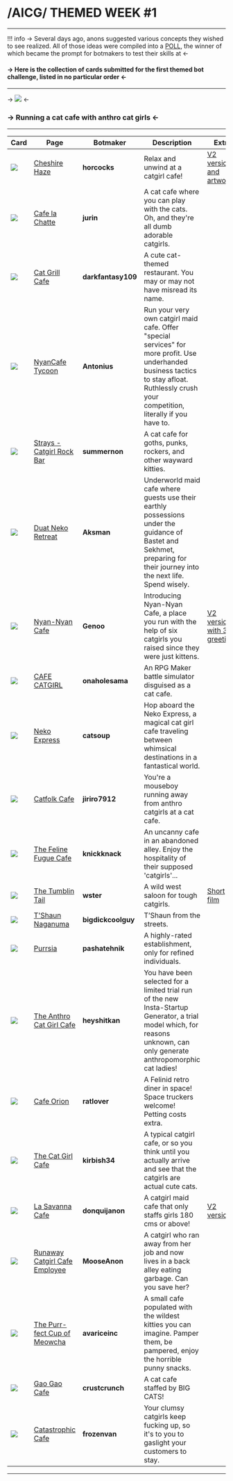 # /AICG/ THEMED WEEK #1
***
!!! info
	-> Several days ago, anons suggested various concepts they wished to see realized. All of those ideas were compiled into a [POLL](https://strawpoll.com/polls/eJnvvop39nv/results), the winner of which became the prompt for botmakers to test their skills at <-
#### -> Here is the collection of cards submitted for the first themed bot challenge, listed in no particular order <-
***
-> ![](https://files.catbox.moe/iqykod.jpg) <-
### -> Running a cat cafe with anthro cat girls <-
***
Card | Page | Botmaker | Description | Extra
------ | ------ | ------ | ----- | -----
![](https://files.catbox.moe/99b2w7.png) | [Cheshire Haze](https://www.chub.ai/characters/horcocks/cheshire-haze) | **horcocks** | Relax and unwind at a catgirl cafe! | [V2 version and artwork](https://rentry.org/cheshirehaze)
![](https://files.catbox.moe/x1xnij.png) | [Cafe la Chatte](https://www.chub.ai/characters/jurin/cafe-la-chatte) | **jurin** | A cat cafe where you can play with the cats. Oh, and they're all dumb adorable catgirls. |
![](https://files.catbox.moe/pcci4n.png) | [Cat Grill Cafe](https://www.chub.ai/characters/darkfantasy109/cat-grill-cafe) | **darkfantasy109** | A cute cat-themed restaurant. You may or may not have misread its name. |
![](https://files.catbox.moe/vla1m3.png) | [NyanCafe Tycoon](https://www.chub.ai/characters/Antonius/nyancafe-tycoon) | **Antonius** | Run your very own catgirl maid cafe. Offer "special services" for more profit. Use underhanded business tactics to stay afloat. Ruthlessly crush your competition, literally if you have to. |
![](https://files.catbox.moe/1lk4xz.png) | [Strays - Catgirl Rock Bar](https://www.chub.ai/characters/summernon/strays-catgirl-rock-bar) | **summernon** | A cat cafe for goths, punks, rockers, and other wayward kitties. |
![](https://files.catbox.moe/k1nyjh.png) | [Duat Neko Retreat](https://www.chub.ai/characters/Aksman/duat-neko-retreat) | **Aksman** | Underworld maid cafe where guests use their earthly possessions under the guidance of Bastet and Sekhmet, preparing for their journey into the next life. Spend wisely. |
![](https://files.catbox.moe/6gflzf.png) | [Nyan-Nyan Cafe](https://www.chub.ai/characters/Genoo/nyan-nyan-cafe) | **Genoo** | Introducing Nyan-Nyan Cafe, a place you run with the help of six catgirls you raised since they were just kittens. | [V2 version with 3 greetings](https://files.catbox.moe/ufvuys.png)
![](https://files.catbox.moe/krueay.png) | [CAFE CATGIRL](https://www.chub.ai/characters/onaholesama/cafe-catgirl) | **onaholesama** | An RPG Maker battle simulator disguised as a cat cafe. |
![](https://files.catbox.moe/gyuc7z.png) | [Neko Express](https://www.chub.ai/characters/catsoup/neko-express) | **catsoup** | Hop aboard the Neko Express, a magical cat girl cafe traveling between whimsical destinations in a fantastical world.
![](https://files.catbox.moe/r5r385.png) | [Catfolk Cafe](https://www.chub.ai/characters/jiriro7912/catfolk-cafe) | **jiriro7912** | You're a mouseboy running away from anthro catgirls at a cat cafe. |
![](https://files.catbox.moe/ou7yck.png) | [The Feline Fugue Cafe](https://www.chub.ai/characters/knickknack/the-feline-fugue-cafe) | **knickknack** | An uncanny cafe in an abandoned alley. Enjoy the hospitality of their supposed 'catgirls'... |
![](https://files.catbox.moe/jsp92o.png) | [The Tumblin Tail](https://www.chub.ai/characters/wster/the-tumblin-tail) | **wster** | A wild west saloon for tough catgirls. | [Short film](https://files.catbox.moe/g8iai6.webm)
![](https://files.catbox.moe/9bko1l.png) | [T'Shaun Naganuma](https://www.chub.ai/characters/bigdickcoolguy/tshaun-naganuma) | **bigdickcoolguy** | T’Shaun from the streets. |
![](https://files.catbox.moe/5sor6f.png) | [Purrsia](https://www.chub.ai/characters/pashatehink/Purrsia) | **pashatehnik** | A highly-rated establishment, only for refined individuals. |
![](https://files.catbox.moe/2ijqf3.png) | [The Anthro Cat Girl Cafe](https://www.chub.ai/characters/heyshitkan/the-anthro-cat-girl-cafe) | **heyshitkan** | You have been selected for a limited trial run of the new Insta-Startup Generator, a trial model which, for reasons unknown, can only generate anthropomorphic cat ladies! |
![](https://files.catbox.moe/6y2fxz.png) | [Cafe Orion](https://www.chub.ai/characters/ratlover/cafe-orion) | **ratlover** | A Felinid retro diner in space! Space truckers welcome! Petting costs extra. |
![](https://files.catbox.moe/af6hw0.png) | [The Cat Girl Cafe](https://www.chub.ai/characters/kirbish34/the-cat-girl-cafe) | **kirbish34** | A typical catgirl cafe, or so you think until you actually arrive and see that the catgirls are actual cute cats. |
![](https://files.catbox.moe/4xxbbc.png) | [La Savanna Cafe](https://www.chub.ai/characters/donquijanon/la-savanna-cafe) | **donquijanon** | A catgirl maid cafe that only staffs girls 180 cms or above! | [V2 version](https://files.catbox.moe/ime4xf.png)
![](https://files.catbox.moe/ymaxym.png) | [Runaway Catgirl Cafe Employee](https://www.chub.ai/characters/MooseAnon/runaway-cagirl-cafe-employee) | **MooseAnon** | A catgirl who ran away from her job and now lives in a back alley eating garbage. Can you save her? |
![](https://files.catbox.moe/3zumv1.png) | [The Purr-fect Cup of Meowcha](https://www.chub.ai/characters/avariceinc/the-purr-fect-cup-of-meowcha) | **avariceinc** | A small cafe populated with the wildest kitties you can imagine. Pamper them, be pampered, enjoy the horrible punny snacks. |
![](https://files.catbox.moe/9l8mq3.png) | [Gao Gao Cafe](https://www.chub.ai/characters/crustcrunch/gao-gao-cafe) | **crustcrunch** | A cat cafe staffed by BIG CATS! |
![](https://files.catbox.moe/kapc4e.png) | [Catastrophic Cafe](https://www.chub.ai/characters/frozenvan/catastrophic-cafe) | **frozenvan** | Your clumsy catgirls keep fucking up, so it's to you to gaslight your customers to stay. |

***